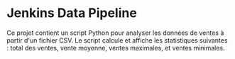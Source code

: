 # Jenkins Data Pipeline

Ce projet contient un script Python pour analyser les données de ventes à partir d'un fichier CSV. Le script calcule et affiche les statistiques suivantes : total des ventes, vente moyenne, ventes maximales, et ventes minimales.